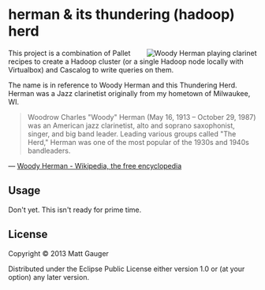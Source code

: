 # herman & its thundering (hadoop) herd

<img src="https://upload.wikimedia.org/wikipedia/commons/thumb/5/5d/Woody_Herman.jpg/220px-Woody_Herman.jpg" alt="Woody Herman playing clarinet" align="right">

This project is a combination of Pallet recipes to create a Hadoop cluster (or a single Hadoop node locally with Virtualbox) and Cascalog to write queries on them.

The name is in reference to Woody Herman and this Thundering Herd. Herman was a Jazz clarinetist originally from my hometown of Milwaukee, WI.

> Woodrow Charles "Woody" Herman (May 16, 1913 – October 29, 1987) was an American jazz clarinetist, alto and soprano saxophonist, singer, and big band leader. Leading various groups called "The Herd," Herman was one of the most popular of the 1930s and 1940s bandleaders.

&mdash; [Woody Herman - Wikipedia, the free encyclopedia](https://en.wikipedia.org/wiki/Woody_Herman)

## Usage

Don't yet. This isn't ready for prime time.

## License

Copyright © 2013 Matt Gauger

Distributed under the Eclipse Public License either version 1.0 or (at
your option) any later version.
